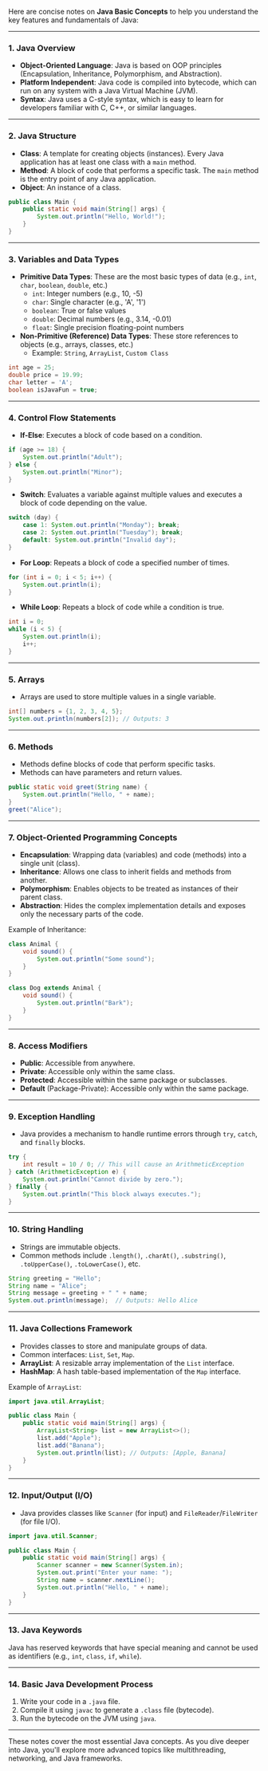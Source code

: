 Here are concise notes on **Java Basic Concepts** to help you understand the key features and fundamentals of Java:

---

### 1. **Java Overview**
   - **Object-Oriented Language**: Java is based on OOP principles (Encapsulation, Inheritance, Polymorphism, and Abstraction).
   - **Platform Independent**: Java code is compiled into bytecode, which can run on any system with a Java Virtual Machine (JVM).
   - **Syntax**: Java uses a C-style syntax, which is easy to learn for developers familiar with C, C++, or similar languages.

---

### 2. **Java Structure**
   - **Class**: A template for creating objects (instances). Every Java application has at least one class with a `main` method.
   - **Method**: A block of code that performs a specific task. The `main` method is the entry point of any Java application.
   - **Object**: An instance of a class.

```java
public class Main {
    public static void main(String[] args) {
        System.out.println("Hello, World!");
    }
}
```

---

### 3. **Variables and Data Types**
   - **Primitive Data Types**: These are the most basic types of data (e.g., `int`, `char`, `boolean`, `double`, etc.)
     - `int`: Integer numbers (e.g., 10, -5)
     - `char`: Single character (e.g., 'A', '1')
     - `boolean`: True or false values
     - `double`: Decimal numbers (e.g., 3.14, -0.01)
     - `float`: Single precision floating-point numbers
   - **Non-Primitive (Reference) Data Types**: These store references to objects (e.g., arrays, classes, etc.)
     - Example: `String`, `ArrayList`, `Custom Class`

```java
int age = 25;
double price = 19.99;
char letter = 'A';
boolean isJavaFun = true;
```

---

### 4. **Control Flow Statements**
   - **If-Else**: Executes a block of code based on a condition.
   ```java
   if (age >= 18) {
       System.out.println("Adult");
   } else {
       System.out.println("Minor");
   }
   ```
   - **Switch**: Evaluates a variable against multiple values and executes a block of code depending on the value.
   ```java
   switch (day) {
       case 1: System.out.println("Monday"); break;
       case 2: System.out.println("Tuesday"); break;
       default: System.out.println("Invalid day");
   }
   ```
   - **For Loop**: Repeats a block of code a specified number of times.
   ```java
   for (int i = 0; i < 5; i++) {
       System.out.println(i);
   }
   ```
   - **While Loop**: Repeats a block of code while a condition is true.
   ```java
   int i = 0;
   while (i < 5) {
       System.out.println(i);
       i++;
   }
   ```

---

### 5. **Arrays**
   - Arrays are used to store multiple values in a single variable.
   ```java
   int[] numbers = {1, 2, 3, 4, 5};
   System.out.println(numbers[2]); // Outputs: 3
   ```

---

### 6. **Methods**
   - Methods define blocks of code that perform specific tasks.
   - Methods can have parameters and return values.
   ```java
   public static void greet(String name) {
       System.out.println("Hello, " + name);
   }
   greet("Alice");
   ```

---

### 7. **Object-Oriented Programming Concepts**
   - **Encapsulation**: Wrapping data (variables) and code (methods) into a single unit (class).
   - **Inheritance**: Allows one class to inherit fields and methods from another.
   - **Polymorphism**: Enables objects to be treated as instances of their parent class.
   - **Abstraction**: Hides the complex implementation details and exposes only the necessary parts of the code.

   Example of Inheritance:
   ```java
   class Animal {
       void sound() {
           System.out.println("Some sound");
       }
   }

   class Dog extends Animal {
       void sound() {
           System.out.println("Bark");
       }
   }
   ```

---

### 8. **Access Modifiers**
   - **Public**: Accessible from anywhere.
   - **Private**: Accessible only within the same class.
   - **Protected**: Accessible within the same package or subclasses.
   - **Default** (Package-Private): Accessible only within the same package.

---

### 9. **Exception Handling**
   - Java provides a mechanism to handle runtime errors through `try`, `catch`, and `finally` blocks.
   ```java
   try {
       int result = 10 / 0; // This will cause an ArithmeticException
   } catch (ArithmeticException e) {
       System.out.println("Cannot divide by zero.");
   } finally {
       System.out.println("This block always executes.");
   }
   ```

---

### 10. **String Handling**
   - Strings are immutable objects.
   - Common methods include `.length()`, `.charAt()`, `.substring()`, `.toUpperCase()`, `.toLowerCase()`, etc.
   ```java
   String greeting = "Hello";
   String name = "Alice";
   String message = greeting + " " + name;
   System.out.println(message);  // Outputs: Hello Alice
   ```

---

### 11. **Java Collections Framework**
   - Provides classes to store and manipulate groups of data.
   - Common interfaces: `List`, `Set`, `Map`.
   - **ArrayList**: A resizable array implementation of the `List` interface.
   - **HashMap**: A hash table-based implementation of the `Map` interface.

   Example of `ArrayList`:
   ```java
   import java.util.ArrayList;

   public class Main {
       public static void main(String[] args) {
           ArrayList<String> list = new ArrayList<>();
           list.add("Apple");
           list.add("Banana");
           System.out.println(list); // Outputs: [Apple, Banana]
       }
   }
   ```

---

### 12. **Input/Output (I/O)**
   - Java provides classes like `Scanner` (for input) and `FileReader`/`FileWriter` (for file I/O).
   ```java
   import java.util.Scanner;

   public class Main {
       public static void main(String[] args) {
           Scanner scanner = new Scanner(System.in);
           System.out.print("Enter your name: ");
           String name = scanner.nextLine();
           System.out.println("Hello, " + name);
       }
   }
   ```

---

### 13. **Java Keywords**
   Java has reserved keywords that have special meaning and cannot be used as identifiers (e.g., `int`, `class`, `if`, `while`).

---

### 14. **Basic Java Development Process**
   1. Write your code in a `.java` file.
   2. Compile it using `javac` to generate a `.class` file (bytecode).
   3. Run the bytecode on the JVM using `java`.

---

These notes cover the most essential Java concepts. As you dive deeper into Java, you'll explore more advanced topics like multithreading, networking, and Java frameworks.
